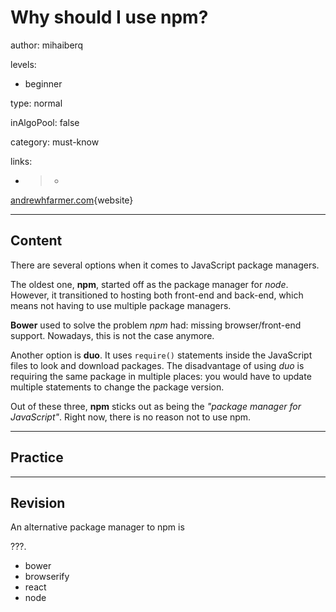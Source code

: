 # Why should I use npm?
author: mihaiberq

levels:
  - beginner

type: normal

inAlgoPool: false

category: must-know

links:

 - >-
  [andrewhfarmer.com](http://andrewhfarmer.com/javascript-frontend-package-managers/){website}

---
## Content

There are several options when it comes to JavaScript package managers.

The oldest one, **npm**, started off as the package manager for *node*. However, it transitioned to hosting both front-end and back-end, which means not having to use multiple package managers.

**Bower** used to solve the problem *npm* had: missing browser/front-end support. Nowadays, this is not the case anymore.

Another option is **duo**. It uses `require()` statements inside the JavaScript files to look and download packages. The disadvantage of using *duo* is requiring the same package in multiple places: you would have to update multiple statements to change the package version.

Out of these three, **npm** sticks out as being the *"package manager for JavaScript"*. Right now, there is no reason not to use npm.

---
## Practice

---
## Revision

An alternative package manager to npm is

???.

* bower
* browserify
* react
* node
